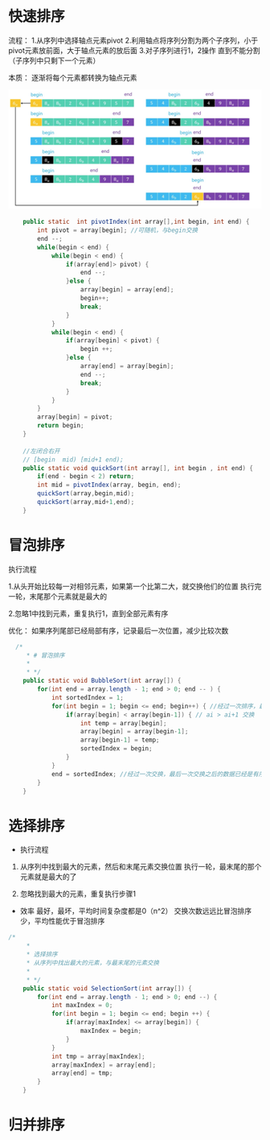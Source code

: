 # 快速排序

流程：
1.从序列中选择轴点元素pivot
2.利用轴点将序列分割为两个子序列，小于pivot元素放前面，大于轴点元素的放后面
3.对子序列进行1，2操作
直到不能分割（子序列中只剩下一个元素）

本质：
逐渐将每个元素都转换为轴点元素

![](media/16191489699378.jpg)


```java
	public static  int pivotIndex(int array[],int begin, int end) {
		int pivot = array[begin]; //可随机，与begin交换
		end --;
		while(begin < end) {
			while(begin < end) {
				if(array[end]> pivot) {
					end --;
				}else {
					array[begin] = array[end];
					begin++;
					break;
				}
			}
			while(begin < end) {
				if(array[begin] < pivot) {
					begin ++;
				}else {
					array[end] = array[begin];
					end --;
					break;
				}
			}
		}
		array[begin] = pivot;
		return begin;
	}
	
	//左闭合右开
	// [begin  mid) [mid+1 end);
	public static void quickSort(int array[], int begin , int end) {
		if(end - begin < 2) return;
		int mid = pivotIndex(array, begin, end);
		quickSort(array,begin,mid);
		quickSort(array,mid+1,end);
	}
```

# 冒泡排序

执行流程

1.从头开始比较每一对相邻元素，如果第一个比第二大，就交换他们的位置
执行完一轮，末尾那个元素就是最大的

2.忽略1中找到元素，重复执行1，直到全部元素有序

优化：
如果序列尾部已经局部有序，记录最后一次位置，减少比较次数

```java
  /*
     * # 冒泡排序
     * 
     * */
	public static void BubbleSort(int array[]) {
		for(int end = array.length - 1; end > 0; end -- ) {
			int sortedIndex = 1;
			for(int begin = 1; begin <= end; begin++) { //经过一次排序，最后一个当次排序最大
				if(array[begin] < array[begin-1]) { // ai > ai+1 交换  12 2 > 2 12升序
					int temp = array[begin];
					array[begin] = array[begin-1];
					array[begin-1] = temp;
					sortedIndex = begin;
				}
			}
			end = sortedIndex; //经过一次交换，最后一次交换之后的数据已经是有序的了
		}
	}
```

# 选择排序
- 执行流程

1. 从序列中找到最大的元素，然后和末尾元素交换位置
执行一轮，最末尾的那个元素就是最大的了

2. 忽略找到最大的元素，重复执行步骤1

- 效率
最好，最坏，平均时间复杂度都是0（n^2）
交换次数远远比冒泡排序少，平均性能优于冒泡排序

```java
/*
	 * 
	 * 选择排序
	 * 从序列中找出最大的元素，与最末尾的元素交换
	 * 
	 * */
	public static void SelectionSort(int array[]) {
		for(int end = array.length - 1; end > 0; end --) {
			int maxIndex = 0;
			for(int begin = 1; begin <= end; begin ++) {
				if(array[maxIndex] <= array[begin]) {
					maxIndex = begin;
				}
			}
			int tmp = array[maxIndex];
			array[maxIndex] = array[end];
			array[end] = tmp;
		}
	}
```

# 归并排序


